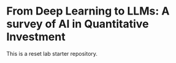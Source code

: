 # From Deep Learning to LLMs: A survey of AI in Quantitative Investment

This is a reset lab starter repository.
